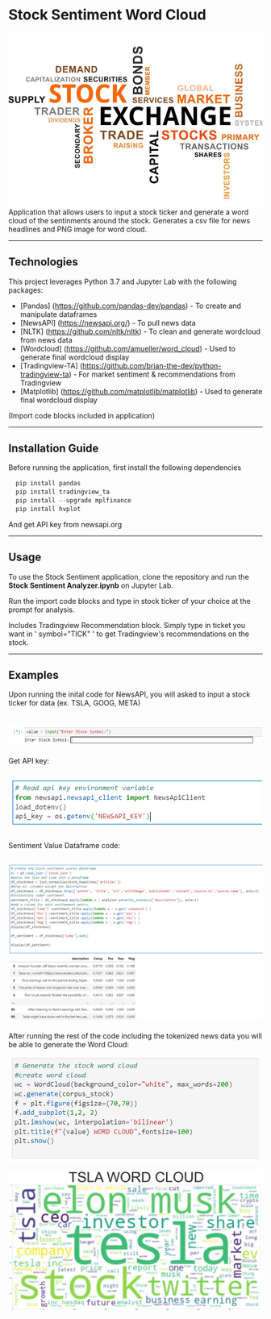 # Stock Sentiment Word Cloud
![Stockcloud](Images/stockcloud.jpg)
Application that allows users to input a stock ticker and generate a word cloud of the sentinments around the stock. Generates a csv file for news headlines and PNG image for word cloud. 

--- 

## Technologies

This project leverages Python 3.7 and Jupyter Lab with the following packages:

* [Pandas] (https://github.com/pandas-dev/pandas) - To create and manipulate dataframes
* [NewsAPI] (https://newsapi.org/) - To pull news data
* [NLTK] (https://github.com/nltk/nltk) - To clean and generate wordcloud from news data
* [Wordcloud] (https://github.com/amueller/word_cloud) - Used to generate final wordcloud display
* [Tradingview-TA] (https://github.com/brian-the-dev/python-tradingview-ta) - For market sentiment & recommendations from Tradingview
* [Matplotlib] (https://github.com/matplotlib/matplotlib) - Used to generate final wordcloud display

(Import code blocks included in application)

--- 

## Installation Guide

Before running the application, first install the following dependencies 

```python
  pip install pandas
  pip install tradingview_ta
  pip install --upgrade mplfinance
  pip install hvplot
```
And get API key from newsapi.org

---

## Usage

To use the Stock Sentiment application, clone the repository and run the **Stock Sentiment Analyzer.ipynb** on Jupyter Lab. 

Run the import code blocks and type in stock ticker of your choice at the prompt for analysis.

Includes Tradingview Recommendation block. Simply type in ticket you want in ' symbol="TICK" ' to get Tradingview's recommendations on the stock. 

---

## Examples

Upon running the inital code for NewsAPI, you will asked to input a stock ticker for data (ex. TSLA, GOOG, META) 

![Stock Input](Images/stockinput.PNG)
---
Get API key:

![API Key](Images/apikey.PNG)
---
Sentiment Value Dataframe code:

![Sentiment DF](Images/sentimentdf.PNG)
---
After running the rest of the code including the tokenized news data you will be able to generate the Word Cloud: 

![WordCloud Input](Images/wordcloudinput.PNG)

![WordCloud](Images/wordcloud.PNG)





